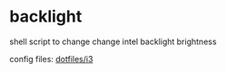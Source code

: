 # backlight

shell script to change change intel backlight brightness

config files: [dotfiles/i3](https://github.com/mrdotx/dotfiles/tree/master/.config/i3)
